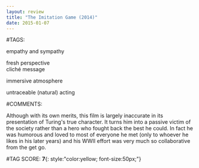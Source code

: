 ```yaml
---  
layout: review  
title: "The Imitation Game (2014)"  
date: 2015-01-07  
---  
```

  
#TAGS:  
  
empathy and sympathy  
  
fresh perspective  
cliché message  
  
immersive atmosphere  
  
untraceable (natural) acting  
  
#COMMENTS:  
  
Although with its own merits, this film is largely inaccurate in its presentation of Turing's true character. It turns him into a passive victim of the society rather than a hero who fought back the best he could. In fact he was humorous and loved to most of everyone he met (only to whoever he likes in his later years) and his WWII effort was very much so collaborative from the get go.  
  
  
  
  
  
#TAG SCORE: **7**{: style:"color:yellow; font-size:50px;"}  
